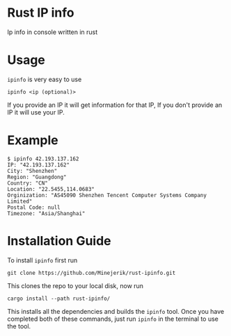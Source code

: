 # Rust IP info

Ip info in console written in rust

# Usage

`ipinfo` is very easy to use

```
ipinfo <ip (optional)>
```

If you provide an IP it will get information for that IP, If you don't provide an IP it will use your IP.

# Example
```
$ ipinfo 42.193.137.162
IP: "42.193.137.162"
City: "Shenzhen"
Region: "Guangdong"
Country: "CN"
Location: "22.5455,114.0683"
Orginization: "AS45090 Shenzhen Tencent Computer Systems Company Limited"
Postal Code: null
Timezone: "Asia/Shanghai"
```

# Installation Guide

To install `ipinfo` first run
```
git clone https://github.com/Minejerik/rust-ipinfo.git
```
This clones the repo to your local disk, now run
```
cargo install --path rust-ipinfo/
```
This installs all the dependencies and builds the `ipinfo` tool.
Once you have completed both of these commands, just run `ipinfo` in the terminal to use the tool.
